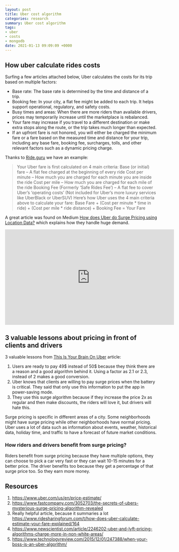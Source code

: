 ```yaml
---
layout: post
title: Uber cost algorithm
categories: research
summary: Uber cost algorithm
tags:
- uber
- costs
- mongodb
date: 2021-01-13 09:09:09 +0000
---
```

## How uber calculate rides costs
Surfing a few articles attached below, Uber calculates the costs for its trip based on multiple factors:
- Base rate: The base rate is determined by the time and distance of a trip.
- Booking fee: In your city, a flat fee might be added to each trip. It helps support operational, regulatory, and safety costs.
- Busy times and areas: When there are more riders than available drivers, prices may temporarily increase until the marketplace is rebalanced.
- Your fare may increase if you travel to a different destination or make extra stops along the route, or the trip takes much longer than expected.
- If an upfront fare is not honored, you will either be charged the minimum fare or a fare based on the measured time and distance for your trip, including any base fare, booking fee, surcharges, tolls, and other relevant factors such as a dynamic pricing charge.

Thanks to [Ride.guru](https://ride.guru/content/newsroom/how-is-my-uber-fare-calculated) we have an example:

> Your Uber fare is first calculated on 4 main criteria:
>    Base (or initial) fare – A flat fee charged at the beginning of every ride
>    Cost per minute – How much you are charged for each minute you are inside the ride
>    Cost per mile – How much you are charged for each mile of the ride
>    Booking Fee (Formerly ‘Safe Rides Fee’) – A flat fee to cover Uber’s ‘operating costs’ (Not included for Uber’s more luxury services like UberBlack or UberSUV)
>Here’s how Uber uses the 4 main criteria above to calculate your fare:
> Base Fare + (Cost per minute * time in ride) + (Cost per mile * ride distance) + Booking Fee = Your Fare

A great article was found on Medium [How does Uber do Surge Pricing using Location Data?](https://medium.com/locale-ai/how-does-uber-do-price-surge-using-location-data-cfee03415022) which explains how they handle huge demand.

<iframe width="560" height="315" src="https://www.youtube.com/embed/6JZ6yjJprok" frameborder="0" allow="accelerometer; autoplay; clipboard-write; encrypted-media; gyroscope; picture-in-picture" allowfullscreen></iframe>

## 3 valuable lessons about pricing in front of clients and drivers
3 valuable lessons from [This Is Your Brain On Uber](https://www.npr.org/2016/05/17/478266839/this-is-your-brain-on-uber?t=1610542419609) article:

1. Users are ready to pay 49$ instead of 50$ because they think there are a reason and a good algorithm behind it. Using a factor as 2.1 or 2.3, instead of 2 makes a good conversion.
2. Uber knows that clients are willing to pay surge prices when the battery is critical. They said that only use this information to put the app in power-saving mode.
3. They use this surge algorithm because if they increase the price 2x as regular and then make discounts, the riders will love it, but drivers will hate this.

Surge pricing is specific in different areas of a city. Some neighborhoods might have surge pricing while other neighborhoods have normal pricing. Uber uses a lot of data such as information about events, weather, historical data, holiday time, and traffic to have a forecast of future market conditions.

### How riders and drivers benefit from surge pricing?

Riders benefit from surge pricing because they have multiple options, they can choose to pick a car very fast or they can wait 10-15 minutes for a better price.
The driver benefits too because they get a percentage of that surge price too. So they earn more money.

## Resources
1. https://www.uber.com/us/en/price-estimate/
2. https://www.fastcompany.com/3052703/the-secrets-of-ubers-mysterious-surge-pricing-algorithm-revealed
3. Really helpful article, because it summaries a lot https://www.ridesharingforum.com/t/how-does-uber-calculate-estimate-your-fare-explained/164
4. https://www.newscientist.com/article/2246202-uber-and-lyft-pricing-algorithms-charge-more-in-non-white-areas/
5. https://www.technologyreview.com/2015/12/01/247388/when-your-boss-is-an-uber-algorithm/

